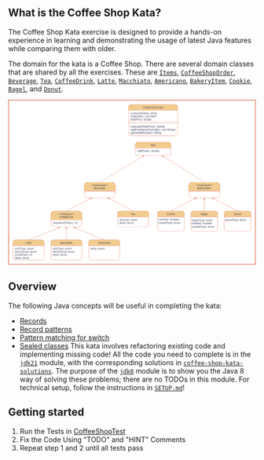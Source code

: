 ## What is the Coffee Shop Kata? ##

The Coffee Shop Kata exercise is designed to provide a hands-on experience in learning and demonstrating the usage of latest
Java features while comparing them with older.

The domain for the kata is a Coffee Shop. There are several domain
classes that are shared by all the exercises. These are
[`Items`](jdk8/src/main/java/bny/codekatas/coffeeshopkata/Item.java),
[`CoffeeShopOrder`](jdk8/src/main/java/bny/codekatas/coffeeshopkata/CoffeeShopOrder.java),
[`Beverage`](jdk8/src/main/java/bny/codekatas/coffeeshopkata/beverage/Beverage.java),
[`Tea`](jdk8/src/main/java/bny/codekatas/coffeeshopkata/beverage/Tea.java),
[`CoffeeDrink`](jdk8/src/main/java/bny/codekatas/coffeeshopkata/beverage/CoffeeDrink.java),
[`Latte`](jdk8/src/main/java/bny/codekatas/coffeeshopkata/beverage/Latte.java),
[`Macchiato`](jdk8/src/main/java/bny/codekatas/coffeeshopkata/beverage/Macchiato.java),
[`Americano`](jdk8/src/main/java/bny/codekatas/coffeeshopkata/beverage/Americano.java),
[`BakeryItem`](jdk8/src/main/java/bny/codekatas/coffeeshopkata/food/BakeryItem.java),
[`Cookie`](jdk8/src/main/java/bny/codekatas/coffeeshopkata/food/Cookie.java),
[`Bagel`](jdk8/src/main/java/bny/codekatas/coffeeshopkata/food/Bagel.java), and
[`Donut`](jdk8/src/main/java/bny/codekatas/coffeeshopkata/food/Donut.java).

![Diagram](CoffeeShopDomain.png)

## Overview ##
The following Java concepts will be useful in completing the kata:
* [Records](https://openjdk.org/jeps/395)
* [Record patterns](https://openjdk.org/jeps/440)
* [Pattern matching for switch](https://openjdk.org/jeps/441)
* [Sealed classes](https://openjdk.org/jeps/409)
This kata involves refactoring existing code and implementing missing code! All the code you need to complete is in
the [`jdk21`](./jdk21) module, with the corresponding solutions
in [`coffee-shop-kata-solutions`](../coffee-shop-kata-solutions). The
purpose of the [`jdk8`](./jdk8) module is to show you the Java 8 way of solving these
problems; there are no TODOs in this module. For technical setup, follow the instructions in [`SETUP.md`](./SETUP.md)!

## Getting started ##

1. Run the Tests in [CoffeeShopTest](jdk21/src/test/java/bny/codekatas/coffeeshopkata/CoffeeShopTest.java)
2. Fix the Code Using "TODO" and "HINT" Comments
3. Repeat step 1 and 2 until all tests pass